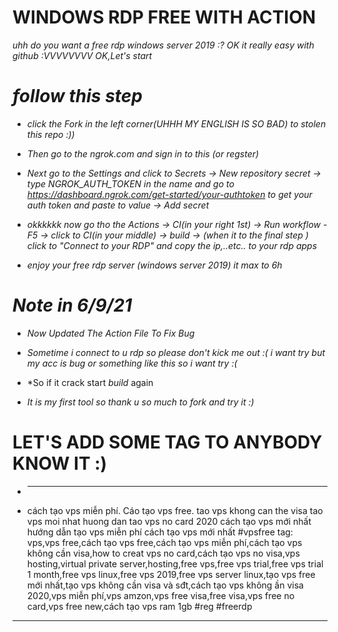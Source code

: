 # WINDOWS RDP FREE WITH ACTION
*uhh do you want a free rdp windows server 2019 :?*
*OK it really easy with github :VVVVVVVV*
*OK,Let's start*


# *follow this step*

- *click the Fork in the left corner(UHHH MY ENGLISH IS SO BAD) to stolen this repo :))*
- *Then go to the ngrok.com and sign in to this (or regster)*

- *Next go to the Settings and click to Secrets -> New repository secret -> type NGROK_AUTH_TOKEN in the name and go to https://dashboard.ngrok.com/get-started/your-authtoken*
  *to get your auth token and paste to value -> Add secret*

- *okkkkkk now go tho the Actions -> CI(in your right 1st) -> Run workflow - F5 -> click to CI(in your middle) -> build -> (when it to the final step ) click to "Connect to your RDP"*
  *and copy the ip,..etc.. to your rdp apps*

- *enjoy your free rdp server (windows server 2019) it max to 6h*

# *Note in 6/9/21*
- *Now Updated The Action File To Fix Bug*

- *Sometime i connect to u rdp so please don't kick me out :( i want try but my acc is *bug* or something like this so i want try :(*
- *So if it crack start *build* again
- *It is my first tool so thank u so much to fork and try it :)* 
# LET'S ADD SOME TAG TO ANYBODY KNOW IT :)
- ***
- cách tạo vps miễn phí.
Cáo tạo vps free. 
tao vps khong can the visa
tao vps moi nhat
huong dan tao vps no card 2020
cách tạo vps mới nhất
hướng dẫn tạo vps miễn phí
cách tạo vps mới nhất
#vpsfree
tag: vps,vps free,cách tạo vps free,cách tạo vps miễn phí,cách tạo vps không cần visa,how to creat vps no card,cách tạo vps no visa,vps hosting,virtual private server,hosting,free vps,free vps trial,free vps trial 1 month,free vps linux,free vps 2019,free vps server linux,tạo vps free mới nhất,tạo vps không cần visa và sđt,cách tạo vps không ần visa 2020,vps miễn phí,vps amzon,vps free visa,free visa,vps free no card,vps free new,cách tạo vps ram 1gb
#reg
#freerdp
***
